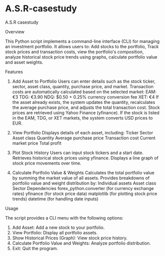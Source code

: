 # A.S.R-casestudy
A.S.R casestudy

Overview

This Python script implements a command-line interface (CLI) for managing an investment portfolio. It allows users to: Add stocks to the portfolio, Track stock prices and transaction costs, view the portfolio's composition, analyze historical stock price trends using graphs, calculate portfolio value and asset weights.

Features
1. Add Asset to Portfolio
Users can enter details such as the stock ticker, sector, asset class, quantity, purchase price, and market.
Transaction costs are automatically calculated based on the selected market:
EAM: €3
TDG: €3.90
NDQ: $0.50 + 0.25% currency conversion fee
XET: €4
If the asset already exists, the system updates the quantity, recalculates the average purchase price, and adjusts the total transaction cost.
Stock prices are retrieved using Yahoo Finance (yfinance).
If the stock is listed in the EAM, TDG, or XET markets, the system converts USD prices to EUR.

2. View Portfolio
Displays details of each asset, including:
Ticker
Sector
Asset class
Quantity
Average purchase price
Transaction cost
Current market price
Total profit

3. Plot Stock History
Users can input stock tickers and a start date.
Retrieves historical stock prices using yfinance.
Displays a line graph of stock price movements over time.

4. Calculate Portfolio Value & Weights
Calculates the total portfolio value by summing the market value of all assets.
Provides breakdowns of portfolio value and weight distribution by:
Individual assets
Asset class
Sector
Dependencies
forex_python.converter (for currency exchange rates)
yfinance (for stock price data)
matplotlib (for plotting stock price trends)
datetime (for handling date inputs)

Usage

The script provides a CLI menu with the following options:
1. Add Asset: Add a new stock to your portfolio.
2. View Portfolio: Display all portfolio assets.
3. Show Historical Prices (Graph): View stock price history.
4. Calculate Portfolio Value and Weights: Analyze portfolio distribution.
5. Exit: Quit the program.
